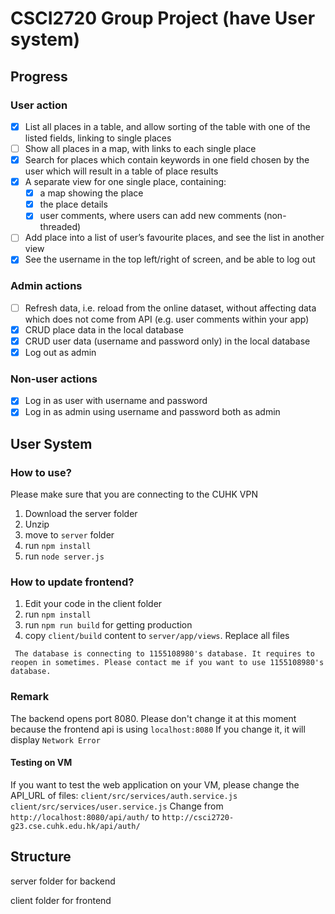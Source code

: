 # CSCI2720 Group Project (have User system)

## Progress
### User action

 - [x] List all places in a table, and allow sorting of the table with one of the listed fields, linking to single places
 - [ ] Show all places in a map, with links to each single place
 - [x] Search for places which contain keywords in one field chosen by the user which will result in a table of place results
 - [x] A separate view for one single place, containing:
	 - [x] a map showing the place
	 - [x] the place details
	 - [x] user comments, where users can add new comments (non-threaded)
- [ ] Add place into a list of user’s favourite places, and see the list in another view
- [x] See the username in the top left/right of screen, and be able to log out

### Admin actions

 - [ ] Refresh data, i.e. reload from the online dataset, without affecting data which does not come from API (e.g. user comments within your app)
 - [x] CRUD place data in the local database
 - [x] CRUD user data (username and password only) in the local database
 - [x] Log out as admin

### Non-user actions

 - [x] Log in as user with username and password
 - [x] Log in as admin using username and password both as admin

## User System

### How to use?

Please make sure that you are connecting to the CUHK VPN
1. Download the server folder
2. Unzip
3. move to `server` folder
4. run `npm install`
5. run `node server.js`

### How to update frontend?

1. Edit your code in the client folder
2. run `npm install`
3. run `npm run build` for getting production
4. copy `client/build` content to `server/app/views`. Replace all files

` The database is connecting to 1155108980's database. It requires to reopen in sometimes. Please contact me if you want to use 1155108980's database.`

### Remark

The backend opens port 8080. Please don't change it at this moment because the frontend api is using `localhost:8080`
If you change it, it will display `Network Error`

#### Testing on VM

If you want to test the web application on your VM, please change the API_URL of files:
`client/src/services/auth.service.js`
`client/src/services/user.service.js`
Change from `http://localhost:8080/api/auth/` to `http://csci2720-g23.cse.cuhk.edu.hk/api/auth/`


## Structure
server folder for backend

client folder for frontend

